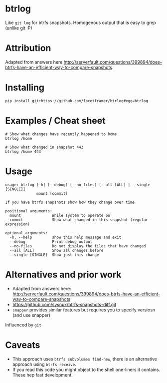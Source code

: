 <!-- This is generated by make-readme.py do not edit -->
# btrlog

Like `git log` for btrfs snapshots. Homogenous output that is easy to grep (unlike git :P)

# Attribution

Adapted from answers here http://serverfault.com/questions/399894/does-btrfs-have-an-efficient-way-to-compare-snapshots.

# Installing

```
pip install git+https://github.com/facetframer/btrlog#egg=btrlog
```

# Examples / Cheat sheet

```
# Show what changes have recently happened to home
btrlog /home

# Show what changed in snapshot 443
btrlog /home 443

```

# Usage

```
usage: btrlog [-h] [--debug] [--no-files] [--all [ALL] | --single [SINGLE]]
              mount [commit]

If you have btrfs snapshots show how they change over time

positional arguments:
  mount              While system to operate on
  commit             Show what changed in this snapshot (regular expression)

optional arguments:
  -h, --help         show this help message and exit
  --debug            Print debug output
  --no-files         Do not display the files that have changed
  --all [ALL]        Show all changes before
  --single [SINGLE]  Show just this change

```


# Alternatives and prior work

- Adapted from answers here: http://serverfault.com/questions/399894/does-btrfs-have-an-efficient-way-to-compare-snapshots
- https://github.com/sysnux/btrfs-snapshots-diff.git
- `snapper` provides similar features but requires you to specify versiosn (and use snapper)

Influenced by `git`

# Caveats

- This approach uses `btrfs subvolumes find-new`, there is an alternative approach using `btrfs receive`.
- If you read this code you might object to the shell one-liners it contains. These hep fast development.
